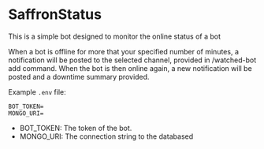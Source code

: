 # SaffronStatus

This is a simple bot designed to monitor the online status of a bot

When a bot is offline for more that your specified number of minutes, a notification will be posted to the selected channel, 
provided in /watched-bot add command. When the bot is then online again, a new notification will be posted and a downtime summary
provided.

Example `.env` file:
```dotenv
BOT_TOKEN=
MONGO_URI=
```

* BOT_TOKEN: The token of the bot.
* MONGO_URI: The connection string to the databased
